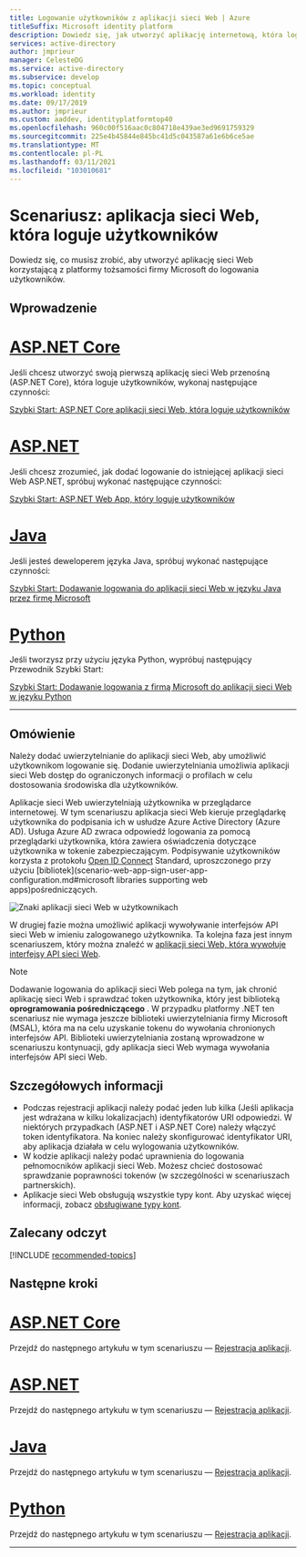 ```yaml
---
title: Logowanie użytkowników z aplikacji sieci Web | Azure
titleSuffix: Microsoft identity platform
description: Dowiedz się, jak utworzyć aplikację internetową, która loguje się do użytkowników (omówienie)
services: active-directory
author: jmprieur
manager: CelesteDG
ms.service: active-directory
ms.subservice: develop
ms.topic: conceptual
ms.workload: identity
ms.date: 09/17/2019
ms.author: jmprieur
ms.custom: aaddev, identityplatformtop40
ms.openlocfilehash: 960c00f516aac0c804718e439ae3ed9691759329
ms.sourcegitcommit: 225e4b45844e845bc41d5c043587a61e6b6ce5ae
ms.translationtype: MT
ms.contentlocale: pl-PL
ms.lasthandoff: 03/11/2021
ms.locfileid: "103010681"
---
```

# <a name="scenario-web-app-that-signs-in-users"></a>Scenariusz: aplikacja sieci Web, która loguje użytkowników

Dowiedz się, co musisz zrobić, aby utworzyć aplikację sieci Web korzystającą z platformy tożsamości firmy Microsoft do logowania użytkowników.

## <a name="getting-started"></a>Wprowadzenie

# <a name="aspnet-core"></a>[ASP.NET Core](#tab/aspnetcore)

Jeśli chcesz utworzyć swoją pierwszą aplikację sieci Web przenośną (ASP.NET Core), która loguje użytkowników, wykonaj następujące czynności:

[Szybki Start: ASP.NET Core aplikacji sieci Web, która loguje użytkowników](quickstart-v2-aspnet-core-webapp.md)

# <a name="aspnet"></a>[ASP.NET](#tab/aspnet)

Jeśli chcesz zrozumieć, jak dodać logowanie do istniejącej aplikacji sieci Web ASP.NET, spróbuj wykonać następujące czynności:

[Szybki Start: ASP.NET Web App, który loguje użytkowników](quickstart-v2-aspnet-webapp.md)

# <a name="java"></a>[Java](#tab/java)

Jeśli jesteś deweloperem języka Java, spróbuj wykonać następujące czynności:

[Szybki Start: Dodawanie logowania do aplikacji sieci Web w języku Java przez firmę Microsoft](quickstart-v2-java-webapp.md)

# <a name="python"></a>[Python](#tab/python)

Jeśli tworzysz przy użyciu języka Python, wypróbuj następujący Przewodnik Szybki Start:

[Szybki Start: Dodawanie logowania z firmą Microsoft do aplikacji sieci Web w języku Python](quickstart-v2-python-webapp.md)

---

## <a name="overview"></a>Omówienie

Należy dodać uwierzytelnianie do aplikacji sieci Web, aby umożliwić użytkownikom logowanie się. Dodanie uwierzytelniania umożliwia aplikacji sieci Web dostęp do ograniczonych informacji o profilach w celu dostosowania środowiska dla użytkowników.

Aplikacje sieci Web uwierzytelniają użytkownika w przeglądarce internetowej. W tym scenariuszu aplikacja sieci Web kieruje przeglądarkę użytkownika do podpisania ich w usłudze Azure Active Directory (Azure AD). Usługa Azure AD zwraca odpowiedź logowania za pomocą przeglądarki użytkownika, która zawiera oświadczenia dotyczące użytkownika w tokenie zabezpieczającym. Podpisywanie użytkowników korzysta z protokołu [Open ID Connect](./v2-protocols-oidc.md) Standard, uproszczonego przy użyciu [bibliotek](scenario-web-app-sign-user-app-configuration.md#microsoft libraries supporting web apps)pośredniczących.

![Znaki aplikacji sieci Web w użytkownikach](./media/scenario-webapp/scenario-webapp-signs-in-users.svg)

W drugiej fazie można umożliwić aplikacji wywoływanie interfejsów API sieci Web w imieniu zalogowanego użytkownika. Ta kolejna faza jest innym scenariuszem, który można znaleźć w [aplikacji sieci Web, która wywołuje interfejsy API sieci Web](scenario-web-app-call-api-overview.md).

> [!NOTE]
> Dodawanie logowania do aplikacji sieci Web polega na tym, jak chronić aplikację sieci Web i sprawdzać token użytkownika, który jest biblioteką  **oprogramowania pośredniczącego** . W przypadku platformy .NET ten scenariusz nie wymaga jeszcze biblioteki uwierzytelniania firmy Microsoft (MSAL), która ma na celu uzyskanie tokenu do wywołania chronionych interfejsów API. Biblioteki uwierzytelniania zostaną wprowadzone w scenariuszu kontynuacji, gdy aplikacja sieci Web wymaga wywołania interfejsów API sieci Web.

## <a name="specifics"></a>Szczegółowych informacji

- Podczas rejestracji aplikacji należy podać jeden lub kilka (Jeśli aplikacja jest wdrażana w kilku lokalizacjach) identyfikatorów URI odpowiedzi. W niektórych przypadkach (ASP.NET i ASP.NET Core) należy włączyć token identyfikatora. Na koniec należy skonfigurować identyfikator URI, aby aplikacja działała w celu wylogowania użytkowników.
- W kodzie aplikacji należy podać uprawnienia do logowania pełnomocników aplikacji sieci Web. Możesz chcieć dostosować sprawdzanie poprawności tokenów (w szczególności w scenariuszach partnerskich).
- Aplikacje sieci Web obsługują wszystkie typy kont. Aby uzyskać więcej informacji, zobacz [obsługiwane typy kont](v2-supported-account-types.md).

## <a name="recommended-reading"></a>Zalecany odczyt

[!INCLUDE [recommended-topics](../../../includes/active-directory-develop-scenarios-prerequisites.md)]

## <a name="next-steps"></a>Następne kroki

# <a name="aspnet-core"></a>[ASP.NET Core](#tab/aspnetcore)

Przejdź do następnego artykułu w tym scenariuszu — [Rejestracja aplikacji](./scenario-web-app-sign-user-app-registration.md?tabs=aspnetcore).

# <a name="aspnet"></a>[ASP.NET](#tab/aspnet)

Przejdź do następnego artykułu w tym scenariuszu — [Rejestracja aplikacji](./scenario-web-app-sign-user-app-registration.md?tabs=aspnet).

# <a name="java"></a>[Java](#tab/java)

Przejdź do następnego artykułu w tym scenariuszu — [Rejestracja aplikacji](./scenario-web-app-sign-user-app-registration.md?tabs=java).

# <a name="python"></a>[Python](#tab/python)

Przejdź do następnego artykułu w tym scenariuszu — [Rejestracja aplikacji](./scenario-web-app-sign-user-app-registration.md?tabs=python).

---